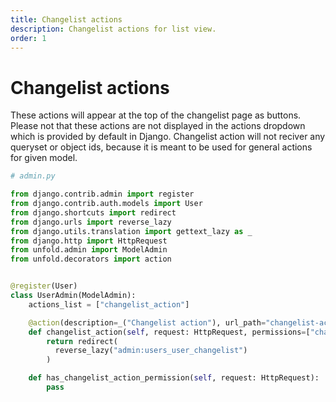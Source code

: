 ```yaml
---
title: Changelist actions
description: Changelist actions for list view.
order: 1
---
```


# Changelist actions

These actions will appear at the top of the changelist page as buttons. Please not that these actions are not displayed in the actions dropdown which is provided by default in Django. Changelist action will not reciver any queryset or object ids, because it is meant to be used for general actions for given model.

```python
# admin.py

from django.contrib.admin import register
from django.contrib.auth.models import User
from django.shortcuts import redirect
from django.urls import reverse_lazy
from django.utils.translation import gettext_lazy as _
from django.http import HttpRequest
from unfold.admin import ModelAdmin
from unfold.decorators import action


@register(User)
class UserAdmin(ModelAdmin):
    actions_list = ["changelist_action"]

    @action(description=_("Changelist action"), url_path="changelist-action")
    def changelist_action(self, request: HttpRequest, permissions=["changelist_action"]):
        return redirect(
          reverse_lazy("admin:users_user_changelist")
        )

    def has_changelist_action_permission(self, request: HttpRequest):
        pass
```
